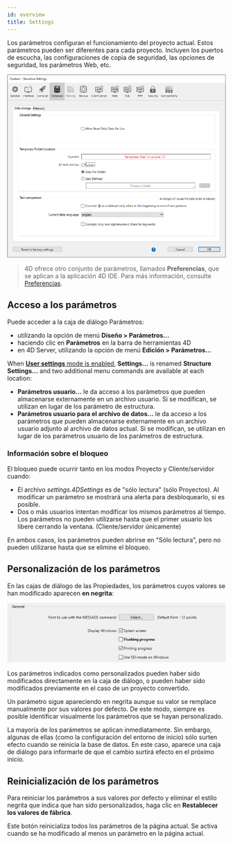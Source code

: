 ```yaml
---
id: overview
title: Settings
---
```


Los parámetros configuran el funcionamiento del proyecto actual. Estos parámetros pueden ser diferentes para cada proyecto. Incluyen los puertos de escucha, las configuraciones de copia de seguridad, las opciones de seguridad, los parámetros Web, etc.

![](../assets/en/settings/main.png)

> 4D ofrece otro conjunto de parámetros, llamados **Preferencias**, que se aplican a la aplicación 4D IDE. Para más información, consulte [Preferencias](../Preferences/general.md).

## Acceso a los parámetros

Puede acceder a la caja de diálogo Parámetros:

- utilizando la opción de menú **Diseño > Parámetros...**
- haciendo clic en **Parámetros** en la barra de herramientas 4D
- en 4D Server, utilizando la opción de menú **Edición > Parámetros...**

When [**User settings** mode is enabled](../Desktop/user-settings.md), **Settings...** is renamed **Structure Settings...** and two additional menu commands are available at each location:

- **Parámetros usuario...** le da acceso a los parámetros que pueden almacenarse externamente en un archivo usuario. Si se modifican, se utilizan en lugar de los parámetro de estructura.
- **Parámetros usuario para el archivo de datos...** le da acceso a los parámetros que pueden almacenarse externamente en un archivo usuario adjunto al archivo de datos actual. Si se modifican, se utilizan en lugar de los parámetros usuario de los parámetros de estructura.

### Información sobre el bloqueo

El bloqueo puede ocurrir tanto en los modos Proyecto y Cliente/servidor cuando:

- El archivo *settings.4DSettings* es de "sólo lectura" (sólo Proyectos). Al modificar un parámetro se mostrará una alerta para desbloquearlo, si es posible.
- Dos o más usuarios intentan modificar los mismos parámetros al tiempo. Los parámetros no pueden utilizarse hasta que el primer usuario los libere cerrando la ventana. (Cliente/servidor únicamente)

En ambos casos, los parámetros pueden abrirse en "Sólo lectura", pero no pueden utilizarse hasta que se elimine el bloqueo.

## Personalización de los parámetros

En las cajas de diálogo de las Propiedades, los parámetros cuyos valores se han modificado aparecen **en negrita**:

![](../assets/en/settings/customize-settings.png)

Los parámetros indicados como personalizados pueden haber sido modificados directamente en la caja de diálogo, o pueden haber sido modificados previamente en el caso de un proyecto convertido.

Un parámetro sigue apareciendo en negrita aunque su valor se remplace manualmente por sus valores por defecto. De este modo, siempre es posible identificar visualmente los parámetros que se hayan personalizado.

La mayoría de los parámetros se aplican inmediatamente. Sin embargo, algunas de ellas (como la configuración del entorno de inicio) sólo surten efecto cuando se reinicia la base de datos. En este caso, aparece una caja de diálogo para informarle de que el cambio surtirá efecto en el próximo inicio.

## Reinicialización de los parámetros

Para reiniciar los parámetros a sus valores por defecto y eliminar el estilo negrita que indica que han sido personalizados, haga clic en **Restablecer los valores de fábrica**.

Este botón reinicializa todos los parámetros de la página actual. Se activa cuando se ha modificado al menos un parámetro en la página actual.
